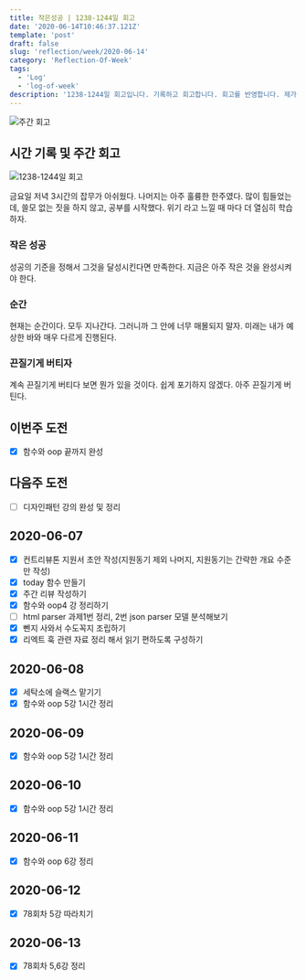 ```yaml
---
title: 작은성공 | 1238-1244일 회고
date: '2020-06-14T10:46:37.121Z'
template: 'post'
draft: false
slug: 'reflection/week/2020-06-14'
category: 'Reflection-Of-Week'
tags:
  - 'Log'
  - 'log-of-week'
description: '1238-1244일 회고입니다. 기록하고 회고합니다. 회고를 반영합니다. 제가 자라는 방식입니다.'
---
```

![주간 회고](https://imgur.com/PwMHNaY.png)


## 시간 기록 및 주간 회고 

![1238-1244일 회고](https://user-images.githubusercontent.com/35516239/84595768-b39c9e00-ae94-11ea-8a2b-17e0131fbd63.png)

금요일 저녁 3시간의 잡무가 아쉬웠다. 나머지는 아주 훌륭한 한주였다. 많이 힘들었는데, 쓸모 없는 짓을 하지 않고, 공부를 시작했다. 위기 라고 느낄 때 마다 더 열심히 학습하자. 

### 작은 성공
성공의 기준을 정해서 그것을 달성시킨다면 만족한다. 지금은 아주 작은 것을 완성시켜야 한다. 

### 순간
현재는 순간이다. 모두 지나간다. 그러니까 그 안에 너무 매몰되지 말자. 미래는 내가 예상한 바와 매우 다르게 진행된다.

### 끈질기게 버티자
계속 끈질기게 버티다 보면 뭔가 있을 것이다. 쉽게 포기하지 않겠다. 아주 끈질기게 버틴다. 

## 이번주 도전
- [x] 함수와 oop 끝까지 완성 

## 다음주 도전
- [ ] 디자인패턴 강의 완성 및 정리

## 2020-06-07
 - [x] 컨트리뷰톤 지원서 초안 작성(지원동기 제외 나머지, 지원동기는 간략한 개요 수준만 작성)
 - [x] today 함수 만들기
 - [x] 주간 리뷰 작성하기 
 - [x] 함수와 oop4 강 정리하기 
 - [ ] html parser 과제1번 정리, 2번 json parser 모델 분석해보기
 - [x] 뻰지 사와서 수도꼭지 조립하기
 - [x] 리엑트 훅 관련 자료 정리 해서 읽기 편하도록 구성하기

## 2020-06-08
 - [x] 세탁소에 슬랙스 맡기기
 - [x] 함수와 oop 5강 1시간 정리

## 2020-06-09
- [x] 함수와 oop 5강 1시간 정리 


## 2020-06-10
- [x] 함수와 oop 5강 1시간 정리 

## 2020-06-11
- [x] 함수와 oop 6강 정리 

## 2020-06-12 
- [x] 78회차 5강 따라치기 

## 2020-06-13
- [x] 78회차 5,6강 정리 
